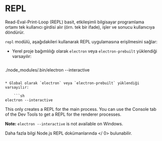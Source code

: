 # REPL

Read-Eval-Print-Loop (REPL) basit, etkileşimli bilgisayar programlama ortamı tek kullanıcı girdisi alır (örn. tek bir ifade), işler ve sonucu kullanıcıya döndürür.

`repl` modülü, aşağıdakileri kullanarak REPL uygulamasına erişilmesini sağlar:

* Yerel proje bağımlılığı olarak `electron` veya `electron-prebuilt` yüklendiği varsayılır:
    
    ```sh
./node_modules/.bin/electron --interactive
```

* Global olarak `electron` veya `electron-prebuilt` yüklendiği varsayılır:
    
    ```sh
electron --interactive
```

This only creates a REPL for the main process. You can use the Console tab of the Dev Tools to get a REPL for the renderer processes.

**Note:** `electron --interactive` is not available on Windows.

Daha fazla bilgi  Node.js REPL dokümanlarında </ 0> bulunabilir.</p>